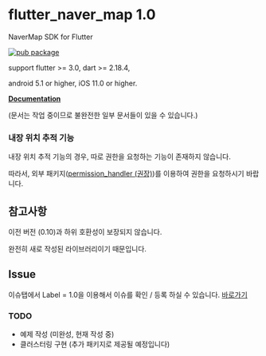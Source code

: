 # flutter_naver_map 1.0

NaverMap SDK for Flutter

[![pub package](https://img.shields.io/pub/v/flutter_naver_map.svg?color=4285F4)](https://pub.dev/packages/flutter_naver_map)

support flutter >= 3.0, dart >= 2.18.4,

android 5.1 or higher, iOS 11.0 or higher.

**[Documentation](https://note11.dev/flutter_naver_map)**

(문서는 작업 중이므로 불완전한 일부 문서들이 있을 수 있습니다.)

### 내장 위치 추적 기능

내장 위치 추적 기능의 경우, 따로 권한을 요청하는 기능이 존재하지 않습니다.

따라서, 외부 패키지([permission_handler (권장)](https://pub.dev/packages/permission_handler))를 이용하여
권한을 요청하시기 바랍니다.

## 참고사항

이전 버전 (0.10)과 하위 호환성이 보장되지 않습니다.

완전히 새로 작성된 라이브러리이기 때문입니다.

## Issue

이슈탭에서 Label = 1.0을 이용해서 이슈를 확인 / 등록 하실 수
있습니다. [바로가기](https://github.com/note11g/flutter_naver_map/labels/1.0)

### TODO

- 예제 작성 (미완성, 현재 작성 중)
- 클러스터링 구현 (추가 패키지로 제공될 예정입니다)